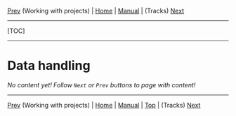[Prev](AdvProjActions) (Working with projects) | [Home](Home) | [Manual](DocMain) | (Tracks) [Next](AdvTracks)
- - -
[TOC]
- - -


# Data handling

_No content yet! Follow `Next` or `Prev` buttons to page with content!_

- - -
[Prev](AdvProjActions) (Working with projects) | [Home](Home) | [Manual](DocMain) | [Top](#) | (Tracks) [Next](AdvTracks)
